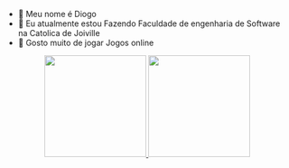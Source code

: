 - 👋 Meu nome é Diogo
- 👀 Eu atualmente estou Fazendo Faculdade de engenharia de Software na Catolica de Joiville
- 🌱 Gosto muito de jogar Jogos online
<div align="center">
  <a href="https://github.com/Diogo1006br">
  <img height="180em" src="https://github-readme-stats.vercel.app/api?username=Diogo1006br&show_icons=false&theme=dracula&include_all_commits=true&count_private=true"/>
  <img height="180em" src="https://github-readme-stats.vercel.app/api/top-langs/?username=Diogo1006br&layout=compact&langs_count=7&theme=dracula"/>
</div>
